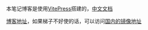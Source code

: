 本笔记博客是使用[VitePress](https://vitepress.dev/)搭建的，[中文文档](https://vitejs.cn/vitepress/)

[博客地址](https://welives.github.io/blog/)，如果梯子不好使的话，可以访问[国内的镜像地址](https://welives.gitee.io/blog)
